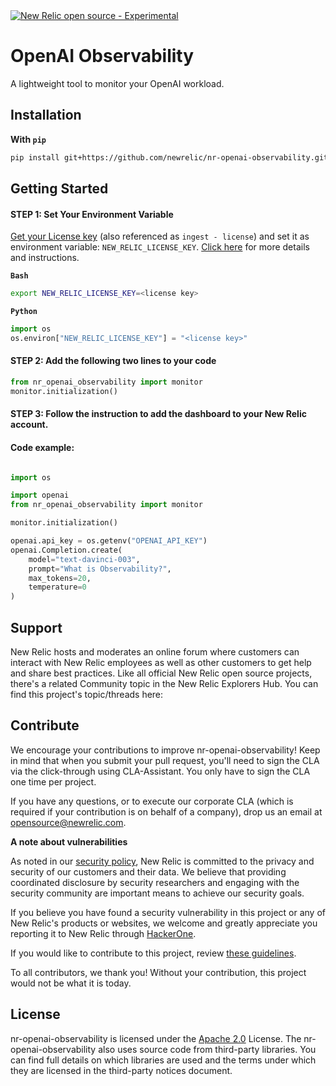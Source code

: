 
<a href="https://opensource.newrelic.com/oss-category/#community-project">
<picture>
  <source media="(prefers-color-scheme: dark)" srcset="https://raw.githubusercontent.com/newrelic/opensource-website/develop/src/images/categories/dark/Community_Project.png">
  <source media="(prefers-color-scheme: light)" srcset="https://raw.githubusercontent.com/newrelic/opensource-website/develop/src/images/categories/Community_Project.png">
  <img alt="New Relic open source - Experimental" src="https://raw.githubusercontent.com/newrelic/opensource-website/develop/src/images/categories/Community_Project.png">
</picture>
</a>

# OpenAI Observability

A lightweight tool to monitor your OpenAI workload.

## Installation
**With `pip`**

```bash
pip install git+https://github.com/newrelic/nr-openai-observability.git
```

## Getting Started

#### STEP 1: Set Your Environment Variable 
[Get your License key](https://one.newrelic.com/launcher/api-keys-ui.api-keys-launcher) (also referenced as `ingest - license`) and set it as environment variable: `NEW_RELIC_LICENSE_KEY`.
[Click here](https://docs.newrelic.com/docs/apis/intro-apis/new-relic-api-keys/#license-key) for more details and instructions.

**`Bash`**

```bash
export NEW_RELIC_LICENSE_KEY=<license key>
```

**`Python`**

```python
import os
os.environ["NEW_RELIC_LICENSE_KEY"] = "<license key>"
```

#### STEP 2: Add the following two lines to your code

```python
from nr_openai_observability import monitor
monitor.initialization()
```

#### STEP 3: Follow the instruction to add the dashboard to your New Relic account.

#### Code example:

```python

import os

import openai
from nr_openai_observability import monitor

monitor.initialization()

openai.api_key = os.getenv("OPENAI_API_KEY")
openai.Completion.create(
    model="text-davinci-003",
    prompt="What is Observability?",
    max_tokens=20,
    temperature=0 
)
```

## Support

New Relic hosts and moderates an online forum where customers can interact with New Relic employees as well as other customers to get help and share best practices. Like all official New Relic open source projects, there's a related Community topic in the New Relic Explorers Hub. You can find this project's topic/threads here:

## Contribute

We encourage your contributions to improve nr-openai-observability! Keep in mind that when you submit your pull request, you'll need to sign the CLA via the click-through using CLA-Assistant. You only have to sign the CLA one time per project.

If you have any questions, or to execute our corporate CLA (which is required if your contribution is on behalf of a company), drop us an email at opensource@newrelic.com.

**A note about vulnerabilities**

As noted in our [security policy](../../security/policy), New Relic is committed to the privacy and security of our customers and their data. We believe that providing coordinated disclosure by security researchers and engaging with the security community are important means to achieve our security goals.

If you believe you have found a security vulnerability in this project or any of New Relic's products or websites, we welcome and greatly appreciate you reporting it to New Relic through [HackerOne](https://hackerone.com/newrelic).

If you would like to contribute to this project, review [these guidelines](./CONTRIBUTING.md).

To all contributors, we thank you!  Without your contribution, this project would not be what it is today.

## License
nr-openai-observability is licensed under the [Apache 2.0](http://apache.org/licenses/LICENSE-2.0.txt) License.
The nr-openai-observability also uses source code from third-party libraries. You can find full details on which libraries are used and the terms under which they are licensed in the third-party notices document.
